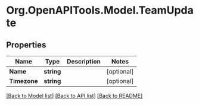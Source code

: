 
# Org.OpenAPITools.Model.TeamUpdate

## Properties

Name | Type | Description | Notes
------------ | ------------- | ------------- | -------------
**Name** | **string** |  | [optional] 
**Timezone** | **string** |  | [optional] 

[[Back to Model list]](../README.md#documentation-for-models)
[[Back to API list]](../README.md#documentation-for-api-endpoints)
[[Back to README]](../README.md)

